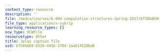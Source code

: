 ```yaml
---
content_type: resource
description: ''
file: /media/courses/6-004-computation-structures-spring-2017/bf58b8b96536443b370d1aa614520ba0_Bzqpuuoq4bI.srt
file_type: application/x-subrip
learning_resource_types: []
ocw_type: OCWFile
resourcetype: Other
title: 3play caption file
uid: bf58b8b9-6536-443b-370d-1aa614520ba0
---
```

